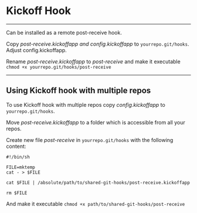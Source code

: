 # Kickoff Hook 

---

Can be installed as a remote post-receive hook. 

Copy *post-receive.kickoffapp and config.kickoffapp* to `yourrepo.git/hooks`. Adjust config.kickoffapp.

Rename *post-receive.kickoffapp* to *post-receive* and make it executable `chmod +x yourrepo.git/hooks/post-receive`

---

## Using Kickoff hook with multiple repos

To use Kickoff hook with multiple repos copy *config.kickoffapp* to `yourrepo.git/hooks`. 

Move *post-receive.kickoffapp* to a folder which is accessible from all your repos.

Create new file *post-receive* in `yourrepo.git/hooks` with the following content:

    #!/bin/sh
    
    FILE=mktemp
    cat - > $FILE
    
    cat $FILE | /absolute/path/to/shared-git-hooks/post-receive.kickoffapp
    
    rm $FILE

And make it executable `chmod +x path/to/shared-git-hooks/post-receive`
